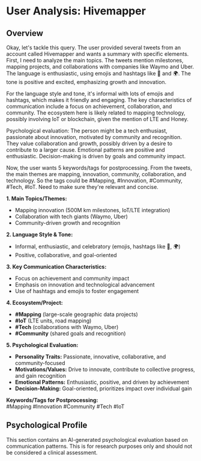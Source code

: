 # User Analysis: Hivemapper

## Overview

<think>
Okay, let's tackle this query. The user provided several tweets from an account called Hivemapper and wants a summary with specific elements. First, I need to analyze the main topics. The tweets mention milestones, mapping projects, and collaborations with companies like Waymo and Uber. The language is enthusiastic, using emojis and hashtags like 🚀 and 🌍. The tone is positive and excited, emphasizing growth and innovation.

For the language style and tone, it's informal with lots of emojis and hashtags, which makes it friendly and engaging. The key characteristics of communication include a focus on achievement, collaboration, and community. The ecosystem here is likely related to mapping technology, possibly involving IoT or blockchain, given the mention of LTE and Honey. 

Psychological evaluation: The person might be a tech enthusiast, passionate about innovation, motivated by community and recognition. They value collaboration and growth, possibly driven by a desire to contribute to a larger cause. Emotional patterns are positive and enthusiastic. Decision-making is driven by goals and community impact.

Now, the user wants 5 keywords/tags for postprocessing. From the tweets, the main themes are mapping, innovation, community, collaboration, and technology. So the tags could be #Mapping, #Innovation, #Community, #Tech, #IoT. Need to make sure they're relevant and concise.
</think>

**1. Main Topics/Themes:**  
- Mapping innovation (500M km milestones, IoT/LTE integration)  
- Collaboration with tech giants (Waymo, Uber)  
- Community-driven growth and recognition  

**2. Language Style & Tone:**  
- Informal, enthusiastic, and celebratory (emojis, hashtags like 🚀, 🌍)  
- Positive, collaborative, and goal-oriented  

**3. Key Communication Characteristics:**  
- Focus on achievement and community impact  
- Emphasis on innovation and technological advancement  
- Use of hashtags and emojis to foster engagement  

**4. Ecosystem/Project:**  
- **#Mapping** (large-scale geographic data projects)  
- **#IoT** (LTE units, road mapping)  
- **#Tech** (collaborations with Waymo, Uber)  
- **#Community** (shared goals and recognition)  

**5. Psychological Evaluation:**  
- **Personality Traits:** Passionate, innovative, collaborative, and community-focused  
- **Motivations/Values:** Drive to innovate, contribute to collective progress, and gain recognition  
- **Emotional Patterns:** Enthusiastic, positive, and driven by achievement  
- **Decision-Making:** Goal-oriented, prioritizes impact over individual gain  

**Keywords/Tags for Postprocessing:**  
#Mapping #Innovation #Community #Tech #IoT

## Psychological Profile

This section contains an AI-generated psychological evaluation based on communication patterns. This is for research purposes only and should not be considered a clinical assessment.